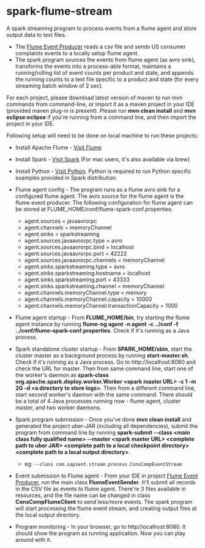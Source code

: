 spark-flume-stream
==================

A spark streaming program to process events from a flume agent and store output data to text files. 
* The [Flume Event Producer](https://github.com/abhinavg6/flume-avro-java-client) reads a csv file and sends US consumer complaints events to a locally setup flume agent. 
* The spark program sources the events from flume agent (as avro sink), transforms the events into a process-able format, maintains a running/rolling list of event counts per product and state, and appends the running counts to a text file specific to a product and state (for every streaming batch window of 2 sec).

For each project, please download latest version of maven to run mvn commands from command-line, or import it as a maven project in your IDE (provided maven plug-in is present). Please run **mvn clean install** and **mvn eclipse:eclipse** if you're running from a command line, and then import the project in your IDE.

Following setup will need to be done on local machine to run these projects:
* Install Apache Flume - [Visit Flume](https://flume.apache.org/download.html)
* Install Spark - [Visit Spark](http://spark.apache.org/docs/latest/index.html) (For mac users, it's also available via brew)
* Install Python - [Visit Python](https://www.python.org/downloads/). Python is required to run Python specific examples provided in Spark distribution.
* Flume agent config - The program runs as a flume avro sink for a configured flume agent. The avro source for the flume agent is the flume event producer. The following configuration for flume agent can be stored at FLUME_HOME/conf/flume-spark-conf.properties:

   - agent.sources = javaavrorpc
   - agent.channels = memoryChannel
   - agent.sinks = sparkstreaming
   - agent.sources.javaavrorpc.type = avro
   - agent.sources.javaavrorpc.bind = localhost
   - agent.sources.javaavrorpc.port = 42222
   - agent.sources.javaavrorpc.channels = memoryChannel
   - agent.sinks.sparkstreaming.type = avro
   - agent.sinks.sparkstreaming.hostname = localhost
   - agent.sinks.sparkstreaming.port = 43333
   - agent.sinks.sparkstreaming.channel = memoryChannel
   - agent.channels.memoryChannel.type = memory
   - agent.channels.memoryChannel.capacity = 10000
   - agent.channels.memoryChannel.transactionCapacity = 1000

* Flume agent startup - From **FLUME_HOME/bin**, try starting the flume agent instance by running **flume-ng agent -n agent -c ../conf -f ../conf/flume-spark-conf.properties**. Check if it's running as a Java process.
* Spark standalone cluster startup - From **SPARK_HOME/sbin**, start the cluster master as a background process by running **start-master.sh**. Check if it's running as a Java process. Go to http://localhost:8080 and check the URL for master. Then from same command line, start one of the worker's daemon as **spark-class org.apache.spark.deploy.worker.Worker \<spark master URL\> -c 1 -m 2G -d \<a directory to store logs\>**. Then from a different command line, start second worker's daemon with the same command. There should be a total of 4 Java processes running now - flume agent, cluster master, and two worker daemons.
* Spark program submission - Once you've done **mvn clean install** and generated the project uber-JAR (including all dependencies), submit the program from command line by running **spark-submit --class \<main class fully qualified name\> --master \<spark master URL\> \<complete path to uber JAR\> \<complete path to a local checkpoint directory\> \<complete path to a local output directory\>**.
    * eg: `--class com.sapient.stream.process.ConsCompEventStream`
* Event submission to Flume agent - From your IDE in project [Flume Event Producer](https://github.com/abhinavg6/flume-avro-java-client), run the main class **FlumeEventSender**. It'll submit all records in the CSV file as events to flume agent. There're 3 files available in resources, and the file name can be changed in class **ConsCompFlumeClient** to send less/more events. The spark program will start processing the flume event stream, and creating output files at the local output directory.
* Program monitoring - In your browser, go to http//localhost:8080. It should show the program as running application. Now you can play around with it.
